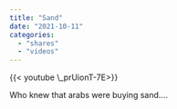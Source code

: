```yaml
---
title: "Sand"
date: "2021-10-11"
categories:
  - "shares"
  - "videos"
---
```


<div style="width: 70vw;">{{< youtube \_prUionT-7E>}}</div>

Who knew that arabs were buying sand....
